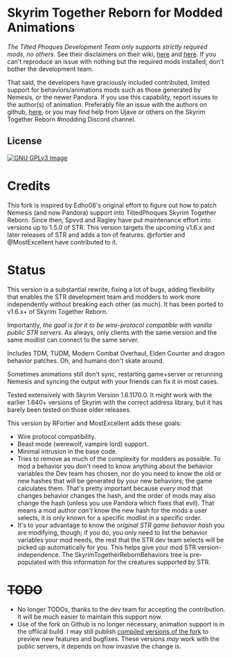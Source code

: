 # Skyrim Together Reborn for Modded Animations

_The Tilted Phoques Development Team only supports strictly required mods, no others._ See their disclaimers on their wiki, [here](https://wiki.tiltedphoques.com/tilted-online)
and [here](https://wiki.tiltedphoques.com/tilted-online/guides/getting-started#readme-before-installing). If you can't reproduce an issue with nothing but the required mods installed, 
don't bother the development team.

That said, the developers have graciously included contributed, limited support for behaviors/animations mods such as those generated by Nemesis, or the newer Pandora. If you use this capability,
report issues to the author(s) of animation. Preferably file an issue with the authors on github, [here](https://github.com/rfortier/TiltedEvolution-rwf/issues), or you may find help from Ujave or others on the 
Skyrim Together Reborn #modding Discord channel.

## License
[![GNU GPLv3 Image](https://www.gnu.org/graphics/gplv3-127x51.png)](http://www.gnu.org/licenses/gpl-3.0.en.html)

# Credits
This fork is inspired by Edho08's original effort to figure out how to patch Nemesis (and now Pandora) support into TiltedPhoques Skyrim Together Reborn. 
Since then, Spvvd and Ragley have put maintenance effort into versions up to 1.5.0 of STR. This version targets the upcoming v1.6.x and later releases of STR and adds a ton of features.
@rfortier and @MostExcellent have contributed to it. 

# Status

This version is a substantial rewrite, fixing a lot of bugs, adding flexibility that enables the STR development team and modders to work more independently without breaking each other (as much). 
It has been ported to v1.6.x+ of Skyrim Together Reborn.

Importantly, _the goal is for it to be wire-protocol compatible with vanilla public STR servers._ As always, only clients with the same version and the same modlist
can connect to the same server.

Includes TDM, TUDM, Modern Combat Overhaul, Elden Counter and dragon behavior patches. Oh, and humans don't skate around.

Sometimes animations still don't sync, restarting game+server or rerunning Nemesis and syncing the output with your friends can fix it in most cases.

Tested extensively with Skyrim Version 1.6.1170.0. It might work with the earlier 1.640+ versions of Skyrim with the correct address library, but it has barely been tested
on those older releases.

This version by RFortier and MostExcellent adds these goals:
* Wire protocol compatibility.
* Beast mode (werewolf, vampire lord) support.
* Minimal intrusion in the base code.
* Tries to remove as much of the complexity for modders as possible. To mod a behavior you don't need to know anything about the behavior variables the Dev team has chosen, nor do you need
to know the old or new hashes that will be generated by your new behaviors; the game calculates them.
That's pretty important because _every_ mod that changes behavior changes the hash, and the order of mods may also change the hash (unless you use Pandora which fixes that evil).
That means a mod author _can't_ know the new hash for the mods a user selects,
it is only known for a specific modlist in a specific order.
* It's to your advantage to know the _original STR game behavior hash_ you are modifying, though; if you do, you only need to list the behavior variables your mod needs, 
the rest that the STR dev team selects will be picked up automatically for you. This helps give your mod STR version-independence. The SkyrimTogetherRebornBehaviors tree is pre-populated with this 
information for the creatures supported by STR.

# ~~TODO~~
* No longer TODOs, thanks to the dev team for accepting the contribution. It will be much easier to maintain this support now.
* Use of the fork on Github is no longer necessary, animation support is in the offiical build. I may still publish [compiled versions of the fork](https://github.com/rfortier/TiltedEvolution-rwf/releases) to preview new features and bugfixes. These versions *may* work with the public servers, it depends on how invasive the change is.
